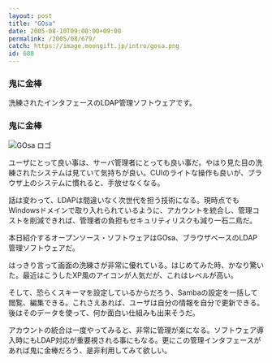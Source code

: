 ```yaml
---
layout: post
title: "GOsa"
date: 2005-08-10T09:00:00+09:00
permalink: /2005/08/679/
catch: https://image.moongift.jp/intro/gosa.png
id: 688
---
```

### 鬼に金棒
  
洗練されたインタフェースのLDAP管理ソフトウェアです。  
<!--more-->  

### 鬼に金棒
  

![GOsa ロゴ](https://image.moongift.jp/intro/gosa.png "GOsa ロゴ")

  

ユーザにとって良い事は、サーバ管理者にとっても良い事だ。やはり見た目の洗練されたシステムは見ていて気持ちが良い。CUIのライトな操作も良いが、ブラウザ上のシステムに慣れると、手放せなくなる。

  

話は変わって、LDAPは間違いなく次世代を担う技術になる。現時点でもWindowsドメインで取り入れられているように、アカウントを統合し、管理コストを削減できれば、管理者の負担もセキュリティリスクも減り一石二鳥だ。

  

本日紹介するオープンソース・ソフトウェアはGOsa、ブラウザベースのLDAP管理ソフトウェアだ。

  

はっきり言って画面の洗練さが非常に優れている。はじめてみた時、かなり驚いた。最近はこうしたXP風のアイコンが人気だが、これはレベルが高い。

  

そして、恐らくスキーマを設定しているからだろう、Sambaの設定を一括して閲覧、編集できる。これさえあれば、ユーザは自分の情報を自分で更新できる。後はそのデータを使って、何か面白い仕組みも出来そうだ。

  

アカウントの統合は一度やってみると、非常に管理が楽になる。ソフトウェア導入時にもLDAP対応が重要視される事にもなる。更にこの管理インタフェースがあれば鬼に金棒だろう、是非利用してみて欲しい。

